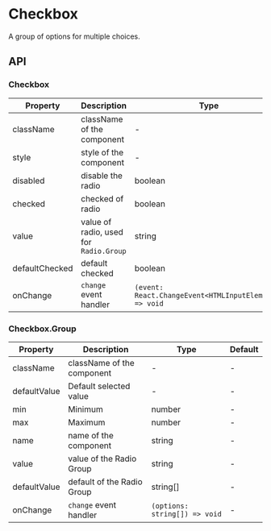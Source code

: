 # Checkbox

A group of options for multiple choices.

<Demos />

## API

### Checkbox

| Property | Description | Type | Default |
| --- | --- | --- | --- |
| className | className of the component | - | - |
| style | style of the component | - | - |
| disabled | disable the radio | boolean | false |
| checked | checked of radio | boolean | - |
| value | value of radio, used for `Radio.Group` | string | - |
| defaultChecked | default checked | boolean | - |
| onChange | `change` event handler | `(event: React.ChangeEvent<HTMLInputElement>) => void` | - |

### Checkbox.Group

| Property     | Description                | Type                          | Default |
| ------------ | -------------------------- | ----------------------------- | ------- |
| className    | className of the component | -                             | -       |
| defaultValue | Default selected value     | -                             | -       |
| min          | Minimum                    | number                        | -       |
| max          | Maximum                    | number                        | -       |
| name         | name of the component      | string                        | -       |
| value        | value of the Radio Group   | string                        | -       |
| defaultValue | default of the Radio Group | string[]                      | -       |
| onChange     | `change` event handler     | `(options: string[]) => void` | -       |
